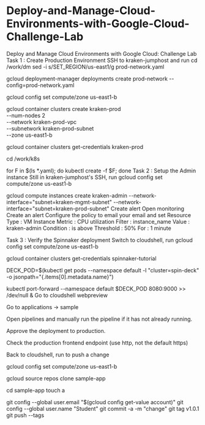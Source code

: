 # Deploy-and-Manage-Cloud-Environments-with-Google-Cloud-Challenge-Lab
Deploy and Manage Cloud Environments with Google Cloud: Challenge Lab
Task 1 : Create Production Environment
SSH to kraken-jumphost and run
cd /work/dm
sed -i s/SET_REGION/us-east1/g prod-network.yaml

gcloud deployment-manager deployments create prod-network --config=prod-network.yaml

gcloud config set compute/zone us-east1-b

gcloud container clusters create kraken-prod \
          --num-nodes 2 \
          --network kraken-prod-vpc \
          --subnetwork kraken-prod-subnet\
          --zone us-east1-b

gcloud container clusters get-credentials kraken-prod

cd /work/k8s

for F in $(ls *.yaml); do kubectl create -f $F; done
Task 2 : Setup the Admin instance
Still in kraken-jumphost's SSH, run
gcloud config set compute/zone us-east1-b

gcloud compute instances create kraken-admin --network-interface="subnet=kraken-mgmt-subnet" --network-interface="subnet=kraken-prod-subnet"
Create alert
Open monitoring
Create an alert
Configure the policy to email your email and set
   Resource Type : VM Instance
   Metric : CPU utilization
   Filter : instance_name
            Value : kraken-admin
   Condition : is above
   Threshold : 50%
   For : 1 minute
   
   
   
   Task 3 : Verify the Spinnaker deployment
Switch to cloudshell, run
gcloud config set compute/zone us-east1-b

gcloud container clusters get-credentials spinnaker-tutorial

DECK_POD=$(kubectl get pods --namespace default -l "cluster=spin-deck" -o jsonpath="{.items[0].metadata.name}")

kubectl port-forward --namespace default $DECK_POD 8080:9000 >> /dev/null &
Go to cloudshell webpreview

Go to applications -> sample

Open pipelines and manually run the pipeline if it has not already running.

Approve the deployment to production.

Check the production frontend endpoint (use http, not the default https)

Back to cloudshell, run to push a change

gcloud config set compute/zone us-east1-b

gcloud source repos clone sample-app

cd sample-app
touch a

git config --global user.email "$(gcloud config get-value account)"
git config --global user.name "Student"
git commit -a -m "change"
git tag v1.0.1
git push --tags
